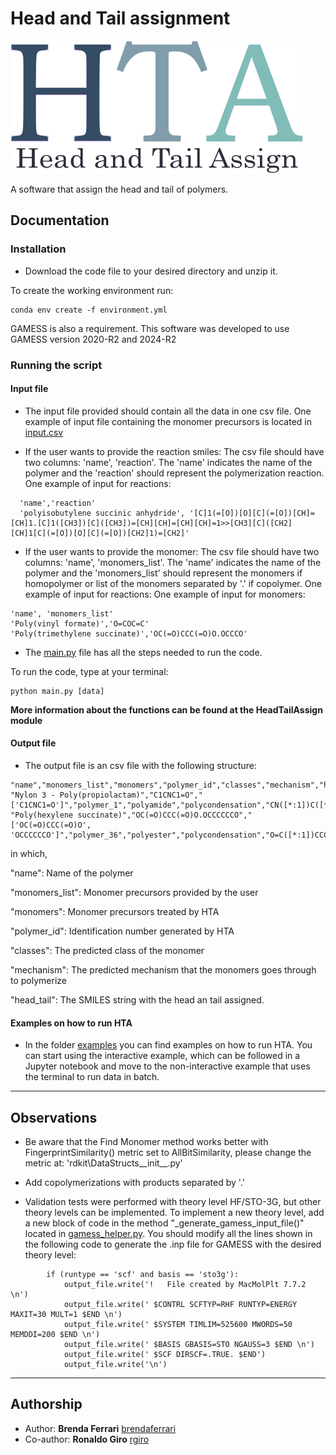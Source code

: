 # Head and Tail assignment

![HTA logo](resources\images\hta_logo.png)

A software that assign the head and tail of polymers.

## Documentation

### **Installation**

- Download the code file to your desired directory and unzip it.

To create the working environment run:

```
conda env create -f environment.yml
```

GAMESS is also a requirement. This software was developed to use GAMESS version 2020-R2 and 2024-R2

### **Running the script**

#### Input file

- The input file provided should contain all the data in one csv file. One example of input file containing the monomer precursors is located in [input.csv](example\non-interactive\input.csv)

- If the user wants to provide the reaction smiles: The csv file should have two columns: 'name', 'reaction'. The 'name' indicates the name of the polymer and the 'reaction' should represent the polymerization reaction. One example of input for reactions:

```
  'name','reaction'
  'polyisobutylene succinic anhydride', '[C]1(=[O])[O][C](=[O])[CH]=[CH]1.[C]1([CH3])[C]([CH3])=[CH][CH]=[CH][CH]=1>>[CH3][C]([CH2][CH]1[C](=[O])[O][C](=[O])[CH2]1)=[CH2]'
```

- If the user wants to provide the monomer: The csv file should have two columns: 'name', 'monomers_list'. The 'name' indicates the name of the polymer and the 'monomers_list' should represent the monomers if homopolymer or list of the monomers separated by '.' if copolymer. One example of input for reactions: One example of input for monomers:

```
'name', 'monomers_list'
'Poly(vinyl formate)','O=COC=C'
'Poly(trimethylene succinate)','OC(=O)CCC(=O)O.OCCCO'
```

- The [main.py](main.py) file has all the steps needed to run the code.

To run the code, type at your terminal:

```
python main.py [data]
```

**More information about the functions can be found at the HeadTailAssign module**

#### Output file

- The output file is an csv file with the following structure:

```
"name","monomers_list","monomers","polymer_id","classes","mechanism","head_tail"
"Nylon 3 - Poly(propiolactam)","C1CNC1=O","['C1CNC1=O']","polymer_1","polyamide","polycondensation","CN([*:1])C([*:2])=O"
"Poly(hexylene succinate)","OC(=O)CCC(=O)O.OCCCCCCO","['OC(=O)CCC(=O)O', 'OCCCCCCO']","polymer_36","polyester","polycondensation","O=C([*:1])CCC(=O)OCCCCCCO[*:2]"
```

in which,

"name": Name of the polymer

"monomers_list": Monomer precursors provided by the user

"monomers": Monomer precursors treated by HTA

"polymer_id": Identification number generated by HTA

"classes": The predicted class of the monomer

"mechanism": The predicted mechanism that the monomers goes through to polymerize

"head_tail": The SMILES string with the head an tail assigned.

#### Examples on how to run HTA

- In the folder [examples](examples) you can find examples on how to run HTA. You can start using the interactive example, which can be followed in a Jupyter notebook and move to the non-interactive example that uses the terminal to run data in batch.

---

## Observations

- Be aware that the Find Monomer method works better with FingerprintSimilarity() metric set to AllBitSimilarity, please change the metric at: 'rdkit\DataStructs\_\_init\_\_.py'

- Add copolymerizations with products separated by '.'

- Validation tests were performed with theory level HF/STO-3G, but other theory levels can be implemented. To implement a new theory level, add a new block of code in the method "\_generate_gamess_input_file()" located in [gamess_helper.py](HeadTailAssign/gamess_helper.py). You should modify all the lines shown in the following code to generate the .inp file for GAMESS with the desired theory level:

```
        if (runtype == 'scf' and basis == 'sto3g'):
            output_file.write('!   File created by MacMolPlt 7.7.2 \n')
            output_file.write(' $CONTRL SCFTYP=RHF RUNTYP=ENERGY MAXIT=30 MULT=1 $END \n')
            output_file.write(' $SYSTEM TIMLIM=525600 MWORDS=50 MEMDDI=200 $END \n')
            output_file.write(' $BASIS GBASIS=STO NGAUSS=3 $END \n')
            output_file.write(' $SCF DIRSCF=.TRUE. $END')
            output_file.write('\n')
```

---

## Authorship

- Author: **Brenda Ferrari** [brendaferrari](https://github.com/brendaferrari)
- Co-author: **Ronaldo Giro** [rgiro](https://github.com/rgiro)
